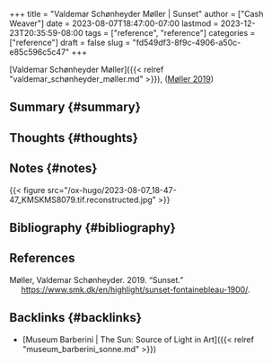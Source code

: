 +++
title = "Valdemar Schønheyder Møller | Sunset"
author = ["Cash Weaver"]
date = 2023-08-07T18:47:00-07:00
lastmod = 2023-12-23T20:35:59-08:00
tags = ["reference", "reference"]
categories = ["reference"]
draft = false
slug = "fd549df3-8f9c-4906-a50c-e85c596c5c47"
+++

[Valdemar Schønheyder Møller]({{< relref "valdemar_schønheyder_møller.md" >}}), (<a href="#citeproc_bib_item_1">Møller 2019</a>)


## Summary {#summary}


## Thoughts {#thoughts}


## Notes {#notes}

{{< figure src="/ox-hugo/2023-08-07_18-47-47_KMSKMS8079.tif.reconstructed.jpg" >}}


## Bibliography {#bibliography}

## References

<style>.csl-entry{text-indent: -1.5em; margin-left: 1.5em;}</style><div class="csl-bib-body">
  <div class="csl-entry"><a id="citeproc_bib_item_1"></a>Møller, Valdemar Schønheyder. 2019. “Sunset.” <a href="https://www.smk.dk/en/highlight/sunset-fontainebleau-1900/">https://www.smk.dk/en/highlight/sunset-fontainebleau-1900/</a>.</div>
</div>



## Backlinks {#backlinks}

-   [Museum Barberini | The Sun: Source of Light in Art]({{< relref "museum_barberini_sonne.md" >}})
